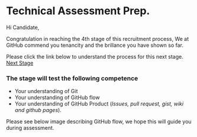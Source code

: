 # Technical Assessment Prep.

Hi Candidate, 

Congratulation in reaching the 4th stage of this recruitment process, We at GitHub commend you tenancity and the brillance you have shown so far.
  
Please click the link below to understand the process for this next stage.  
[ Next Stage ](https://help.github.com/)

### The stage will test the following competence  
- Your understanding of Git
- Your understanding of GitHub flow
- Your understanding of GitHub Product (*Issues, pull request, gist, wiki and github pages*).

Please see below image describing GitHub flow, we hope this will guide you during assessment.  

